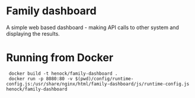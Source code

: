 # Family dashboard
A simple web based dashboard - making API calls to other system and displaying the results.


# Running from Docker
```shell
 docker build -t henock/family-dashboard .  
 docker run -p 8080:80 -v $(pwd)/config/runtime-config.js:/usr/share/nginx/html/family-dashboard/js/runtime-config.js henock/family-dashboard   
``` 
